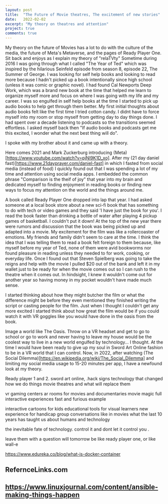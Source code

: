 ```yaml
---
layout: post
title:  "The Future of Movie theatres, The excitement of new stories"
date:   2022-02-02
excerpt: "My theory on theatres and attention"
project: true 
comments: true
---
```


My theory on the future of Movies has a lot to do with the culture of the media, the future of Meta's Metaverse, and the pages of Ready Player One. Sit back and enjoys as I explain my theory of "relaTVty" 
Sometime during 2016 I was going through what I called "The Year of Ted" which was inspired by the hilarious Seinfeld episode from season 8, episode 22, The Summer of George.  I was looking for self help books and looking to read more because I hadn't picked up a book intentionally since high school (unless it was comic or graphic novel). I had found Cal Newports Deep Work, which was a brand new book at the time that helped me learn to organize myself more and focus on where I was going with my life and my career. I was so engulfed in self help books at the time I started to pick up audio books to help get through them better. My first initial thoughts about audio books felt like the first time I tried cotton candy. I didnt have to force myself into my room or stop myself from getting day to day things done. I had spent over a decade listening to podcasts so the transitions seemed effortless. I asked myself back then "If audio books and podcasts get me this excited, I wonder what the next best thing will do". 

I spoke with my brother about it and came up with a theory. 

Here comes 2021 and Mark Zuckerburg introducing (Meta)[https://www.youtube.com/watch?v=pjNI9K1D_xo]. After my (21 day daniel fast)[https://www.21dayprayer.com/daniel-fast] in which I fasted from social media (instead of food) I quickly found out that I was spending a lot of my time and attention using social media apps. I embedded the common phrase "Comparison is the theif of joy" that year into my brain and dedicated myself to finding enjoyment in reading books or finding new ways to focus my attention on the world and the things around me. 

A book called Ready Player One dropped into lap that year. I had asked someone at a local book store about a new sci-fi book that has something to do with tech or video games and they said 'I have just the book for you'. I read the book faster than drinking a bottle of water after playing 4 pickup games of basketball. I couldn't put it down! At the top of the new year there were rumors and discussion that the book was being picked up and adapted into a movie. My excitement for the film was like a rollercoaster of emotions. My friends and family didn't seem to care at the time. I think the idea that I was telling them to read a book felt foreign to them because, like myself  before my year of Ted, none of them were avid bookworms nor found pleasure in reading unless they needed to for work, cooking, or everyday life. Once I found out that Steven Spielberg was going to take the reigns and help with the movie I pulled $20 out of the bank and left it in my wallet just to be ready for when the movie comes out so I can rush to the theatre when it comes out. In hindsight, I knew it wouldn't come out for another year so having money in my pocket wouldn't have made much sense. 

I started thinking about how they might butcher the film or what the difference might be before they even mentioned they finished writing the script or casting people for the film. Just when I thought I couldn't get any more excited I started think about how great the film would be if you could watch it with VR goggles like you would have done in the oasis from the book. 

Image a world like The Oasis. Throw on a VR headset and get to go to school or go to work and never having to leave my house would be the coolest way to live in a new world engulfed by technology... I thought. At the time I would have been ready to give up my soul in Sword Art Online fashion to be in a VR world that I can control. Now, in 2022, after watching (The Social Dilemma)[https://en.wikipedia.org/wiki/The_Social_Dilemma] and limiting my social media usage to 15-20 minutes per app, I have a newfound look at my theory. 


Ready player 1 and 2.
sword art online, .hack signs
technology that changed how we do things
movie theatres and what will replace them

vr gaming centers
ar rooms for movies and documentaries
movie magic
full interactive experiences
  fast and furious example

interactive cartoons for kids
educational tools for visual learners
new experience for handicap
group conversations like in movies
what the last 10 years has taught us about humans and technology

the inevitable fate of technology.
control it and dont let it control you .

leave them with a question
will tomorrow be like ready player one, or like wall-e






https://www.edureka.co/blog/what-is-docker-container


## RefernceLinks.com
## https://www.linuxjournal.com/content/ansible-making-things-happen
